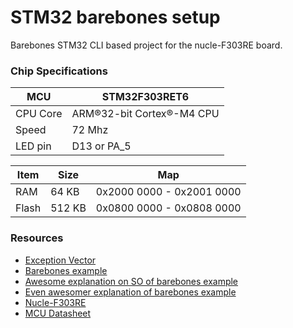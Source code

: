 # STM32 barebones setup
Barebones STM32 CLI based project for the nucle-F303RE board.

### Chip Specifications
MCU | STM32F303RET6
--- | ---
CPU Core | ARM®32-bit Cortex®-M4 CPU
Speed    | 72 Mhz
LED pin  | D13 or PA_5

Item     | Size                      | Map
--- | --- | ---
RAM      | 64 KB                     | 0x2000 0000 - 0x2001 0000
Flash    | 512 KB                    | 0x0800 0000 - 0x0808 0000

### Resources
- [Exception Vector](http://infocenter.arm.com/help/index.jsp?topic=/com.arm.doc.dui0553a/BABIFJFG.html)
- [Barebones example](http://wiki.seabright.co.nz/wiki/HelloSTM32.html)
- [Awesome explanation on SO of barebones example](http://electronics.stackexchange.com/questions/30736/stm32f2-makefile-linker-script-and-start-up-file-combination-without-commercia)
- [Even awesomer explanation of barebones example](http://fun-tech.se/stm32/linker/index.php)
- [Nucle-F303RE](https://developer.mbed.org/platforms/ST-Nucleo-F303RE/)
- [MCU Datasheet](http://www.st.com/web/catalog/mmc/FM141/SC1169/SS1576/LN1531/PF259246?s_searchtype=partnumber)
